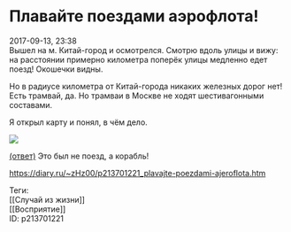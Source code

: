 Плавайте поездами аэрофлота!
=============================

   
 2017-09-13, 23:38   
  Вышел на м. Китай-город и осмотрелся. Смотрю вдоль улицы и вижу: на расстоянии примерно километра поперёк улицы медленно едет поезд! Окошечки видны.   
   
 Но в радиусе километра от Китай-города никаких железных дорог нет! Есть трамвай, да. Но трамваи в Москве не ходят шестивагонными составами.   
   
 Я открыл карту и понял, в чём дело.   
   
  ![](https://i.imgur.com/nAzl0wh.png)    
   
  [(ответ)](https://zHz00.diary.ru/p213701221.htm?index=1#linkmore213701221m1)    Это был не поезд, а корабль!     
    
 <https://diary.ru/~zHz00/p213701221_plavajte-poezdami-ajeroflota.htm>   
   
 Теги:   
 [[Случай из жизни]]   
 [[Восприятие]]   
 ID: p213701221